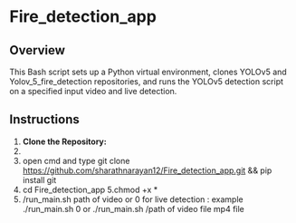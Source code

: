 # Fire_detection_app


## Overview

This Bash script sets up a Python virtual environment, clones YOLOv5 and Yolov_5_fire_detection repositories, and runs the YOLOv5 detection script on a specified input video and live detection.

## Instructions

1. **Clone the Repository:**
2. 
3. open cmd and type git clone https://github.com/sharathnarayan12/Fire_detection_app.git && pip install git 
4. cd Fire_detection_app
5.chmod +x *
6. /run_main.sh path of video or 0 for live detection : example ./run_main.sh 0 or ./run_main.sh /path of video file mp4 file
